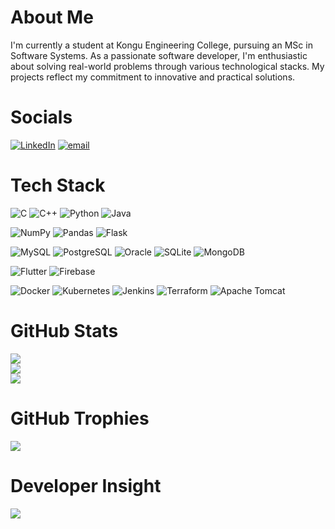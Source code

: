 # About Me

I'm currently a student at Kongu Engineering College, pursuing an MSc in Software Systems. As a passionate software developer, I'm enthusiastic about solving real-world problems through various technological stacks. My projects reflect my commitment to innovative and practical solutions.

# Socials

[![LinkedIn](https://img.shields.io/badge/LinkedIn-%230077B5.svg?logo=linkedin&logoColor=white)](https://linkedin.com/in/https://www.linkedin.com/in/akilesh-g-a-704959304/) [![email](https://img.shields.io/badge/Email-D14836?logo=gmail&logoColor=white)](mailto:akileshga.1466@gmail.com) 

# Tech Stack

![C](https://img.shields.io/badge/C-%2300599C.svg?style=flat&logo=c&logoColor=white)
![C++](https://img.shields.io/badge/C++-%2300599C.svg?style=flat&logo=c%2B%2B&logoColor=auto)
![Python](https://img.shields.io/badge/Python-3670A0?style=flat&logo=python&logoColor=auto)
![Java](https://img.shields.io/badge/Java-%23ED8B00.svg?style=flat&logo=java&logoColor=auto)

![NumPy](https://img.shields.io/badge/NumPy-%23013243.svg?style=flat&logo=numpy&logoColor=auto)
![Pandas](https://img.shields.io/badge/Pandas-%23150458.svg?style=flat&logo=pandas&logoColor=auto)
![Flask](https://img.shields.io/badge/Flask-%23000.svg?style=flat&logo=flask&logoColor=auto)

![MySQL](https://img.shields.io/badge/MySQL-4479A1.svg?style=flat&logo=mysql&logoColor=auto)
![PostgreSQL](https://img.shields.io/badge/PostgreSQL-%23336791.svg?style=flat&logo=postgresql&logoColor=auto)
![Oracle](https://img.shields.io/badge/Oracle-%23F00000.svg?style=flat&logo=oracle&logoColor=auto)
![SQLite](https://img.shields.io/badge/SQLite-%2307405e.svg?style=flat&logo=sqlite&logoColor=auto)
![MongoDB](https://img.shields.io/badge/MongoDB-%234ea94b.svg?style=flat&logo=mongodb&logoColor=auto)

![Flutter](https://img.shields.io/badge/Flutter-%2302569B.svg?style=flat&logo=Flutter&logoColor=auto)
![Firebase](https://img.shields.io/badge/Firebase-%23039BE5.svg?style=flat&logo=firebase&logoColor=auto)

![Docker](https://img.shields.io/badge/Docker-%230db7ed.svg?style=flat&logo=docker&logoColor=auto)
![Kubernetes](https://img.shields.io/badge/Kubernetes-%23326ce5.svg?style=flat&logo=kubernetes&logoColor=auto)
![Jenkins](https://img.shields.io/badge/Jenkins-%230A0A0A.svg?style=flat&logo=jenkins&logoColor=auto)
![Terraform](https://img.shields.io/badge/Terraform-%235835CC.svg?style=flat&logo=terraform&logoColor=auto)
![Apache Tomcat](https://img.shields.io/badge/Apache%20Tomcat-%23F8DC75.svg?style=flat&logo=apachetomcat&logoColor=auto)

# GitHub Stats

![](https://github-readme-stats.vercel.app/api?username=Akilesh-GA&theme=default&hide_border=false&include_all_commits=false&count_private=false)<br/>
![](https://github-readme-streak-stats.herokuapp.com/?user=Akilesh-GA&theme=default&hide_border=false)<br/>
![](https://github-readme-stats.vercel.app/api/top-langs/?username=Akilesh-GA&theme=default&hide_border=false&include_all_commits=false&count_private=false&layout=compact)

# GitHub Trophies

![](https://github-profile-trophy.vercel.app/?username=Akilesh-GA&theme=default&no-frame=false&no-bg=true&margin-w=4)

# Developer Insight

![](https://quotes-github-readme.vercel.app/api?type=horizontal&theme=light)
